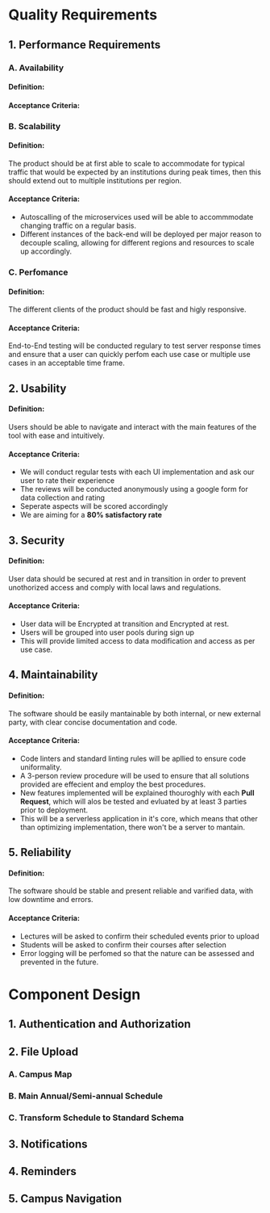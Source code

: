 # Quality Requirements
## 1. Performance Requirements

### A. Availability
#### Definition:
#### Acceptance Criteria:

### B. Scalability
#### Definition: 
The product should be at first able to scale to accommodate for typical traffic that would be expected by an institutions during peak times, then this should extend out to multiple institutions per region.
#### Acceptance Criteria:
- Autoscalling of the microservices used will be able to accommmodate changing traffic on a regular basis.
- Different instances of the back-end will be deployed per major reason to decouple scaling, allowing for different regions and resources to scale up accordingly.

### C. Perfomance
#### Definition:
The different clients of the product should be fast and higly responsive.
#### Acceptance Criteria:
End-to-End testing will be conducted regulary to test server response times and ensure that a user can quickly perfom each use case or multiple use cases in an acceptable time frame.

## 2. Usability
#### Definition:
Users should be able to navigate and interact with the main features of the tool with ease and intuitively.
#### Acceptance Criteria: 
- We will conduct regular tests with each UI implementation and ask our user to rate their experience
- The reviews will be conducted anonymously using a google form for data collection and rating
- Seperate aspects will be scored accordingly
- We are aiming for a **80% satisfactory rate**

## 3. Security
#### Definition:
User data should be secured at rest and in transition in order to prevent unothorized access and comply with local laws and regulations.
#### Acceptance Criteria:
- User data will be Encrypted at transition and Encrypted at rest.
- Users will be grouped into user pools during sign up
- This will provide limited access to data modification and access as per use case.

## 4. Maintainability
#### Definition: 
The software should be easily mantainable by both internal, or new external party, with clear concise documentation and code.
#### Acceptance Criteria:
- Code linters and standard linting rules will be apllied to ensure code uniformality.
- A 3-person review procedure will be used to ensure that all solutions provided are effecient and employ the best procedures.
- New features implemented will be explained thouroghly with each **Pull Request**, which will alos be tested and evluated by at least 3 parties prior to deployment.
- This will be a serverless application in it's core, which means that other than optimizing implementation, there won't be a server to mantain.

## 5. Reliability
#### Definition:
The software should be stable and present reliable and varified data, with low downtime and errors.
#### Acceptance Criteria:
- Lectures will be asked to confirm their scheduled events prior to upload
- Students will be asked to confirm their courses after selection
- Error logging will be perfomed so that the nature can be assessed and prevented in the future.
# Component Design
## 1. Authentication and Authorization 
## 2. File Upload
### A. Campus Map
### B. Main Annual/Semi-annual Schedule
### C. Transform Schedule to Standard Schema
## 3. Notifications
## 4. Reminders
## 5. Campus Navigation
